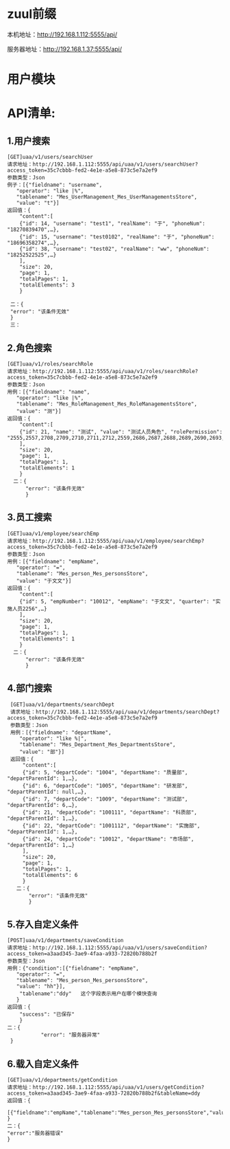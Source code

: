# zuul前缀
本机地址：http://192.168.1.112:5555/api/

服务器地址：http://192.168.1.37:5555/api/

# 用户模块
# API清单:
## 1.用户搜索
    [GET]uaa/v1/users/searchUser
    请求地址：http://192.168.1.112:5555/api/uaa/v1/users/searchUser?access_token=35c7cbbb-fed2-4e1e-a5e8-873c5e7a2ef9
    参数类型：Json
    例子：[{"fieldname": "username",
       "operator": "like |%",
       "tablename": "Mes_UserManagement_Mes_UserManagementsStore",
       "value": "t"}]
    返回值：{
        "content":[
        {"id": 14, "username": "test1", "realName": "于", "phoneNum": "18270839470",…},
        {"id": 15, "username": "test0102", "realName": "于", "phoneNum": "18696358274",…},
        {"id": 38, "username": "test02", "realName": "ww", "phoneNum": "18252522525",…}
        ],
        "size": 20,
        "page": 1,
        "totalPages": 1,
        "totalElements": 3
        }
        
     二：{
     "error": "该条件无效"
     }
     三：
## 2.角色搜索
    [GET]uaa/v1/roles/searchRole
    请求地址：http://192.168.1.112:5555/api/uaa/v1/roles/searchRole?access_token=35c7cbbb-fed2-4e1e-a5e8-873c5e7a2ef9
    参数类型：Json
    用例：[{"fieldname": "name",
       "operator": "like |%",
       "tablename": "Mes_RoleManagement_Mes_RoleManagementsStore",
       "value": "测"}]
    返回值：{
        "content":[
        {"id": 21, "name": "测试", "value": "测试人员角色", "rolePermission": "2555,2557,2708,2709,2710,2711,2712,2559,2686,2687,2688,2689,2690,2693,2694,2696,2697,2698,2699,2700,2695,2713,2714,2715,2716,2717,2707,2718,2719,2720,2721,2722",…}
        ],
        "size": 20,
        "page": 1,
        "totalPages": 1,
        "totalElements": 1
        }
      二：{
          "error": "该条件无效"
          }
## 3.员工搜索
    [GET]uaa/v1/employee/searchEmp
    请求地址：http://192.168.1.112:5555/api/uaa/v1/employee/searchEmp?access_token=35c7cbbb-fed2-4e1e-a5e8-873c5e7a2ef9
    参数类型：Json
    用例：[{"fieldname": "empName",
       "operator": "=",
       "tablename": "Mes_person_Mes_personsStore",
       "value": "于文文"}]
    返回值：{
        "content":[
        {"id": 5, "empNumber": "10012", "empName": "于文文", "quarter": "实施人员2256",…}
        ],
        "size": 20,
        "page": 1,
        "totalPages": 1,
        "totalElements": 1
        }
      二：{
          "error": "该条件无效"
          }    
## 4.部门搜索
     [GET]uaa/v1/departments/searchDept
     请求地址：http://192.168.1.112:5555/api/uaa/v1/departments/searchDept?access_token=35c7cbbb-fed2-4e1e-a5e8-873c5e7a2ef9
     参数类型：Json
     用例：[{"fieldname": "departName",
        "operator": "like %|",
        "tablename": "Mes_Department_Mes_DepartmentsStore",
        "value": "部"}]
     返回值：{
         "content":[
         {"id": 5, "departCode": "1004", "departName": "质量部", "departParentId": 1,…},
         {"id": 6, "departCode": "1005", "departName": "研发部", "departParentId": null,…},
         {"id": 7, "departCode": "1009", "departName": "测试部", "departParentId": 6,…},
         {"id": 21, "departCode": "100111", "departName": "科质部", "departParentId": 1,…},
         {"id": 22, "departCode": "1001112", "departName": "实施部", "departParentId": 1,…},
         {"id": 24, "departCode": "10012", "departName": "市场部", "departParentId": 1,…}
         ],
         "size": 20,
         "page": 1,
         "totalPages": 1,
         "totalElements": 6
         }
       二：{
           "error": "该条件无效"
           }       
## 5.存入自定义条件
    [POST]uaa/v1/departments/saveCondition
    请求地址：http://192.168.1.112:5555/api/uaa/v1/users/saveCondition?access_token=a3aad345-3ae9-4faa-a933-72820b788b2f
    参数类型：Json
    用例：{"condition":[{"fieldname": "empName",
       "operator": "=",
       "tablename": "Mes_person_Mes_personsStore",
       "value": "hh"}],
        "tablename":"ddy"   这个字段表示用户在哪个模快查询
       }
    返回值：{
        "success": "已保存"
        }
    二：{
               "error": "服务器异常"
     }       
## 6.载入自定义条件    
    [GET]uaa/v1/departments/getCondition
    请求地址：http://192.168.1.112:5555/api/uaa/v1/users/getCondition?access_token=a3aad345-3ae9-4faa-a933-72820b788b2f&tableName=ddy
    返回值：{
          [{"fieldname":"empName","tablename":"Mes_person_Mes_personsStore","value":"hh","operator":"="}]
    }
    二：{
    "error":"服务器错误"
    }
    
    
    